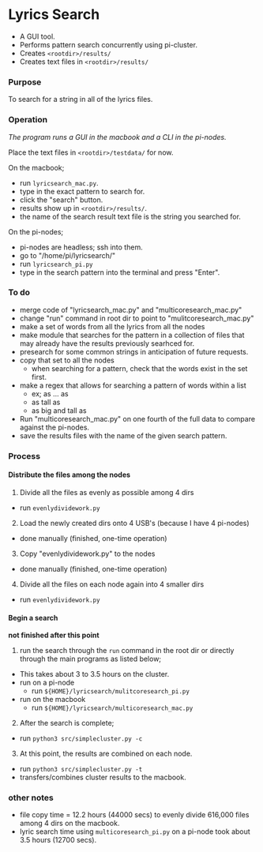 # Lyrics Search
* A GUI tool. 
* Performs pattern search concurrently using pi-cluster. 
* Creates `<rootdir>/results/` 
* Creates text files in `<rootdir>/results/`

### Purpose

To search for a string in all of the lyrics files.

### Operation

_The program runs a GUI in the macbook and a CLI in the pi-nodes._

Place the text files in `<rootdir>/testdata/` for now.

On the macbook;
* run `lyricsearch_mac.py`.
* type in the exact pattern to search for.
* click the "search" button.
* results show up in `<rootdir>/results/`.
* the name of the search result text file is the string you searched for.

On the pi-nodes;
* pi-nodes are headless; ssh into them.
* go to "/home/pi/lyricsearch/"
* run `lyricsearch_pi.py`
* type in the search pattern into the terminal and press "Enter".

### To do
* merge code of "lyricsearch_mac.py" and "multicoresearch_mac.py"
* change "run" command in root dir to point to "mulitcoresearch_mac.py"
* make a set of words from all the lyrics from all the nodes
* make module that searches for the pattern in a collection of files that may already have the results previously searhced for.
* presearch for some common strings in anticipation of future requests.
* copy that set to all the nodes
  * when searching for a pattern, check that the words exist in the set first.
* make a regex that allows for searching a pattern of words within a list
  * ex; as ... as
  * as tall as
  * as big and tall as
* Run "multicoresearch_mac.py" on one fourth of the full data to compare against the pi-nodes. 
* save the results files with the name of the given search pattern.

### Process
#### Distribute the files among the nodes
1. Divide all the files as evenly as possible among 4 dirs
  * run `evenlydividework.py`
2. Load the newly created dirs onto 4 USB's (because I have 4 pi-nodes)
  * done manually (finished, one-time operation) 
3. Copy "evenlydividework.py" to the nodes
  * done manually (finished, one-time operation) 
4. Divide all the files on each node again into 4 smaller dirs
  * run `evenlydividework.py`


#### Begin a search
__not finished after this point__
1. run the search through the `run` command in the root dir or directly through the main programs as listed below;
  * This takes about 3 to 3.5 hours on the cluster.
  * run on a pi-node
    * run `${HOME}/lyricsearch/mulitcoresearch_pi.py`
  * run on the macbook
    * run `${HOME}/lyricsearch/multicoresearch_mac.py`
2. After the search is complete;
  * run `python3 src/simplecluster.py -c`
3. At this point, the results are combined on each node.
  * run `python3 src/simplecluster.py -t`
  * transfers/combines cluster results to the macbook.



### other notes
* file copy time =  12.2 hours (44000 secs) to evenly divide 616,000 files among 4 dirs on the macbook.
* lyric search time using `multicoresearch_pi.py` on a pi-node took about 3.5 hours (12700 secs). 
